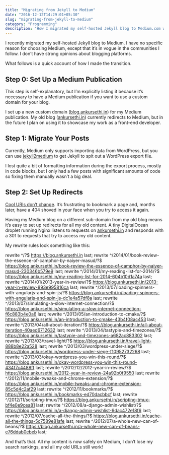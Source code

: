 ```yaml
---
title: "Migrating from Jekyll to Medium"
date: "2016-12-12T14:29:01+05:30"
slug: "migrating-from-jekyll-to-medium"
category: "Programming"
description: "How I migrated my self-hosted Jekyll blog to Medium.com without breaking my existing URLs or losing my search rankings."
---
```


I recently migrated my self-hosted Jekyll blog to Medium. I have no specific reason for choosing Medium, except that it’s in vogue in the communities I follow. I don’t have strong opinions about blogging platforms.

What follows is a quick account of how I made the transition.

## Step 0: Set Up a Medium Publication

This step is self-explanatory, but I’m explicitly listing it because it’s necessary to have a Medium publication if you want to use a custom domain for your blog.

I set up a new custom domain ([blog.ankursethi.in](https://blog.ankursethi.in)) for my Medium publication. My old blog ([ankursethi.in](http://ankursethi.in)) currently redirects to Medium, but in the future I plan on using it to showcase my work as a front-end developer.

## Step 1: Migrate Your Posts

Currently, Medium only supports importing data from WordPress, but you can use [jekyll2medium](https://github.com/zacs/jekyll2medium) to get Jekyll to spit out a WordPress export file.

I lost quite a bit of formatting information during the export process, mostly in code blocks, but I only had a few posts with significant amounts of code so fixing them manually wasn’t a big deal.

## Step 2: Set Up Redirects

[Cool URIs don’t change](https://www.w3.org/Provider/Style/URI.html). It’s frustrating to bookmark a page and, months later, have a 404 shoved in your face when you try to access it again.

Having my Medium blog on a different sub-domain from my old blog means it’s easy to set up redirects for all my old content. A tiny DigitalOcean droplet running Nginx listens to requests on [ankursethi.in](http://ankursethi.in) and responds with a 301 to requests that try to access my old content.

My rewrite rules look something like this:

rewrite ^/?$ https://blog.ankursethi.in last;
rewrite ^/2014/01/book-review-the-essence-of-camphor-by-naiyer-masud/?$ https://blog.ankursethi.in/book-review-the-essence-of-camphor-by-naiyer-masud-230346b579e9 last;
rewrite ^/2014/01/my-reading-list-for-2014/?$ https://blog.ankursethi.in/my-reading-list-for-2014-604b10d1a74a last;
rewrite ^/2014/01/2013-year-in-review/?$ https://blog.ankursethi.in/2013-year-in-review-893e995816ca last;
rewrite ^/2013/07/loading-spinners-with-angularjs-and-spin-js/?$ https://blog.ankursethi.in/loading-spinners-with-angularjs-and-spin-js-dc1e4a57df8a last;
rewrite ^/2013/07/simulating-a-slow-internet-connection/?$ https://blog.ankursethi.in/simulating-a-slow-internet-connection-f6c883b4e0a6 last;
rewrite ^/2013/05/an-introduction-to-cmake/?$ https://blog.ankursethi.in/an-introduction-to-cmake-43b4f08ac453 last;
rewrite ^/2013/04/all-about-iteration/?$ https://blog.ankursethi.in/all-about-iteration-40aed6712632 last;
rewrite ^/2013/04/tastypie-and-timezones/?$ https://blog.ankursethi.in/tastypie-and-timezones-a682ac883302 last;
rewrite ^/2013/03/travel-light/?$ https://blog.ankursethi.in/travel-light-888b8e22a528 last;
rewrite ^/2013/03/wordpress-under-siege/?$ https://blog.ankursethi.in/wordpress-under-siege-f10952732268 last;
rewrite ^/2013/03/okay-wordpress-you-win-this-round/?$ https://blog.ankursethi.in/okay-wordpress-you-win-this-round-434f7c4488ff last;
rewrite ^/2012/12/2012-year-in-review/?$ https://blog.ankursethi.in/2012-year-in-review-24a92b0f9550 last;
rewrite ^/2012/11/mobile-tweaks-and-chrome-extension/?$ https://blog.ankursethi.in/mobile-tweaks-and-chrome-extension-85c5d4c2af29 last;
rewrite ^/2012/11/bookmarks/?$ https://blog.ankursethi.in/bookmarks-ed70dacbbcf last;
rewrite ^/2012/11/scripting-tmux/?$ https://blog.ankursethi.in/scripting-tmux-bf4e0e9cea81 last;
rewrite ^/2012/08/a-django-admin-wishlist/?$ https://blog.ankursethi.in/a-django-admin-wishlist-9dac472e18f6 last;
rewrite ^/2012/07/cache-all-the-things/?$ https://blog.ankursethi.in/cache-all-the-things-5c7589e81afe last;
rewrite ^/2012/07/a-whole-new-can-of-beans/?$ https://blog.ankursethi.in/a-whole-new-can-of-beans-e76ddab0ebeb last;

And that’s that. All my content is now safely on Medium, I don’t lose my search rankings, and all my old URLs still work!